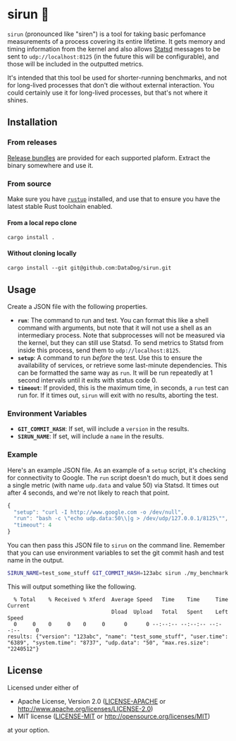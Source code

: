 # sirun 🚨

`sirun` (pronounced like "siren") is a tool for taking basic perfomance
measurements of a process covering its entire lifetime. It gets memory and
timing information from the kernel and also allows
[Statsd](https://github.com/statsd/statsd#usage) messages to be sent to
`udp://localhost:8125` (in the future this will be configurable), and those will
be included in the outputted metrics.

It's intended that this tool be used for shorter-running benchmarks, and not for
long-lived processes that don't die without external interaction. You could
certainly use it for long-lived processes, but that's not where it shines.

## Installation


### From releases

[Release bundles](https://github.com/DataDog/sirun/releases) are provided for
each supported plaform. Extract the binary somewhere and use it.

### From source

Make sure you have [`rustup`](https://rustup.rs/) installed, and use that to
ensure you have the latest stable Rust toolchain enabled.

#### From a local repo clone

`cargo install .`

#### Without cloning locally

`cargo install --git git@github.com:DataDog/sirun.git`

## Usage

Create a JSON file with the following properties.

* **`run`**: The command to run and test. You can format this like a shell
  command with arguments, but note that it will not use a shell as an
  intermediary process. Note that subprocesses will not be measured via the
  kernel, but they can still use Statsd. To send metrics to Statsd from inside
  this process, send them to `udp://localhost:8125`.
* **`setup`**: A command to run _before_ the test. Use this to ensure the
  availability of services, or retrieve some last-minute dependencies. This can
  be formatted the same way as `run`. It will be run repeatedly at 1 second
  intervals until it exits with status code 0.
* **`timeout`**: If provided, this is the maximum time, in seconds, a `run` test
  can run for. If it times out, `sirun` will exit with no results, aborting the
  test.

### Environment Variables

* **`GIT_COMMIT_HASH`**: If set, will include a `version` in the
  results.
* **`SIRUN_NAME`**: If set, will include a `name` in the results.

### Example

Here's an example JSON file. As an example of a `setup` script, it's checking for
connectivity to Google. The `run` script doesn't do much, but it does send a
single metric (with name `udp.data` and value 50) via Statsd. It times out after
4 seconds, and we're not likely to reach that point.

```js
{
  "setup": "curl -I http://www.google.com -o /dev/null",
  "run": "bash -c \"echo udp.data:50\\|g > /dev/udp/127.0.0.1/8125\"",
  "timeout": 4
}
```

You can then pass this JSON file to `sirun` on the command line. Remember that
you can use environment variables to set the git commit hash and test name in
the output.

```sh
SIRUN_NAME=test_some_stuff GIT_COMMIT_HASH=123abc sirun ./my_benchmark.json
```

This will output something like the following.

```
  % Total    % Received % Xferd  Average Speed   Time    Time     Time  Current
                                 Dload  Upload   Total   Spent    Left  Speed
  0     0    0     0    0     0      0      0 --:--:-- --:--:-- --:--:--     0
results: {"version": "123abc", "name": "test_some_stuff", "user.time": "6389", "system.time": "8737", "udp.data": "50", "max.res.size": "2240512"}
```

## License

Licensed under either of

 * Apache License, Version 2.0 ([LICENSE-APACHE](LICENSE-APACHE) or http://www.apache.org/licenses/LICENSE-2.0)
 * MIT license ([LICENSE-MIT](LICENSE-MIT) or http://opensource.org/licenses/MIT)

at your option.
